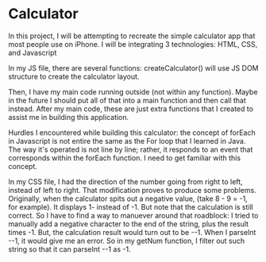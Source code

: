 # Calculator
In this project, I will be attempting to recreate the simple calculator app that most people use on iPhone. I will be integrating 3 technologies: HTML, CSS, and Javascript

In my JS file, there are several functions: createCalculator() will use JS DOM structure to create
the calculator layout. 

Then, I have my main code running outside (not within any function). Maybe in the future I should put all of that into a main function and then call that instead.
After my main code, these are just extra functions that I created to assist me in building this application. 

Hurdles I encountered while building this calculator: the concept of forEach in Javascript is not entire the same as the For loop that I learned in Java. The way it's operated is not line by line; rather, it responds to an event that corresponds within the forEach function. I need to get familiar with this concept.

In my CSS file, I had the direction of the number going from right to left, instead of left to right. That modification proves to produce some problems. Originally, when the calculator spits out a negative value, (take 8 - 9 = -1, for example). It displays 1- instead of -1. But note that the calculation is still correct. So I have to find a way to manuever around that roadblock: I tried to manually add a negative character to the end of the string, plus the result times -1. But, the calculation result would turn out to be --1. When I parseInt --1, it would give me an error. So in my getNum function, I filter out such string so that it can parseInt --1 as -1. 